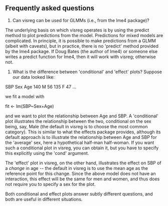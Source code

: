 ## Frequently asked questions

1. Can visreg can be used for GLMMs (i.e., from the lme4 package)?

The underlying basis on which visreg operates is by using the predict method to plot predictions from the model.  Predictions for mixed models are complicated.  In principle, it is possible to make predictions from a GLMM (albeit with caveats), but in practice, there is no 'predict' method provided by the lme4 package.  If Doug Bates (the author of lme4) or someone else writes a predict function for lme4, then it will work with visreg; otherwise not.

1. What is the difference between 'conditional' and 'effect' plots?
Suppose our data looked like:

SBP    Sex    Age
140    M    56
135    F    47
...

we fit a model with

fit <- lm(SBP~Sex+Age)

and we want to plot the relationship between Age and SBP.  A 'conditional' plot illustrates the relationship between the two, conditional on the sex being, say, Male (the default in visreg is to choose the most common category).  This is similar to what the effects package provides, although its default approach is to illustrate the relationship between Age and SBP for the 'average' sex, here a hypothetical half-man half-woman.  If you want such a conditional plot in visreg, you can obtain it, but you have to specify this explicitly using the 'cond' argument.

The 'effect' plot in visreg, on the other hand, illustrates the effect on SBP of a *change* in age -- the default in visreg is to use the mean age as the reference point for this change.  Since the above model does not have an interaction, this effect will be the same for men and women, and thus does not require you to specify a sex for the plot.

Both conditional and effect plots answer subtly different questions, and both are useful in different situations.
